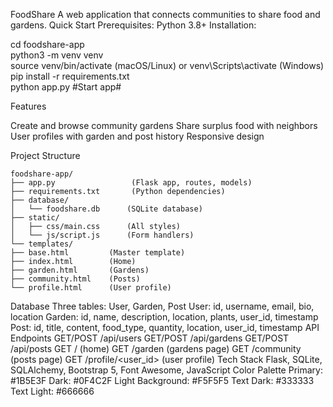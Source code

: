 FoodShare
A web application that connects communities to share food and gardens.
Quick Start
Prerequisites: Python 3.8+
Installation:

cd foodshare-app  
python3 -m venv venv  
source venv/bin/activate (macOS/Linux) or venv\Scripts\activate (Windows)  
pip install -r requirements.txt  
python app.py  #Start app#  

Features

Create and browse community gardens
Share surplus food with neighbors
User profiles with garden and post history
Responsive design

Project Structure  
```
foodshare-app/  
├── app.py                 (Flask app, routes, models)  
├── requirements.txt       (Python dependencies)  
├── database/  
│   └── foodshare.db      (SQLite database)  
├── static/  
│   ├── css/main.css      (All styles)  
│   └── js/script.js      (Form handlers)  
└── templates/  
├── base.html         (Master template)  
├── index.html        (Home)  
├── garden.html       (Gardens)  
├── community.html    (Posts)  
└── profile.html      (User profile)  
```

Database
Three tables: User, Garden, Post
User: id, username, email, bio, location
Garden: id, name, description, location, plants, user_id, timestamp
Post: id, title, content, food_type, quantity, location, user_id, timestamp
API Endpoints
GET/POST /api/users
GET/POST /api/gardens
GET/POST /api/posts
GET / (home)
GET /garden (gardens page)
GET /community (posts page)
GET /profile/<user_id> (user profile)
Tech Stack
Flask, SQLite, SQLAlchemy, Bootstrap 5, Font Awesome, JavaScript
Color Palette
Primary: #1B5E3F
Dark: #0F4C2F
Light Background: #F5F5F5
Text Dark: #333333
Text Light: #666666
